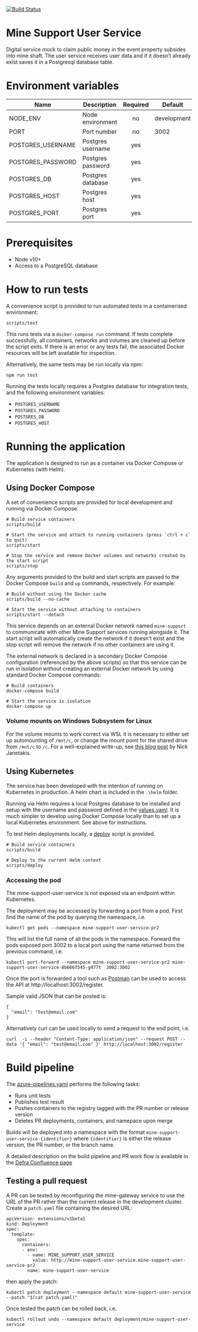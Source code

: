 [![Build Status](https://defradev.visualstudio.com/DEFRA_FutureFarming/_apis/build/status/DEFRA.mine-support-user-service?branchName=master)](https://defradev.visualstudio.com/DEFRA_FutureFarming/_build/latest?definitionId=594&branchName=master)

# Mine Support User Service

Digital service mock to claim public money in the event property subsides into mine shaft.  The user service receives user data and if it doesn’t already exist saves it in a Postgresql database table.

# Environment variables

| Name              | Description       | Required | Default     | Valid                     | Notes |
|-------------------|-------------------|:--------:|-------------|---------------------------|-------|
| NODE_ENV          | Node environment  | no       | development |development,test,production|       |
| PORT              | Port number       | no       | 3002        |                           |       |
| POSTGRES_USERNAME | Postgres username | yes      |             |                           |       |
| POSTGRES_PASSWORD | Postgres password | yes      |             |                           |       |
| POSTGRES_DB       | Postgres database | yes      |             |                           |       |
| POSTGRES_HOST     | Postgres host     | yes      |             |                           |       |
| POSTGRES_PORT     | Postgres port     | yes      |             |                           |       |

# Prerequisites

- Node v10+
- Access to a PostgreSQL database

# How to run tests

A convenience script is provided to run automated tests in a containerised environment:

```
scripts/test
```

This runs tests via a `docker-compose run` command. If tests complete successfully, all containers, networks and volumes are cleaned up before the script exits. If there is an error or any tests fail, the associated Docker resources will be left available for inspection.

Alternatively, the same tests may be run locally via npm:

```
npm run test
```

Running the tests locally requires a Postgres database for integration tests, and the following environment variables:

- `POSTGRES_USERNAME`
- `POSTGRES_PASSWORD`
- `POSTGRES_DB`
- `POSTGRES_HOST`

# Running the application

The application is designed to run as a container via Docker Compose or Kubernetes (with Helm).

## Using Docker Compose

A set of convenience scripts are provided for local development and running via Docker Compose.

```
# Build service containers
scripts/build

# Start the service and attach to running containers (press `ctrl + c` to quit)
scripts/start

# Stop the service and remove Docker volumes and networks created by the start script
scripts/stop
```

Any arguments provided to the build and start scripts are passed to the Docker Compose `build` and `up` commands, respectively. For example:

```
# Build without using the Docker cache
scripts/build --no-cache

# Start the service without attaching to containers
scripts/start --detach
```

This service depends on an external Docker network named `mine-support` to communicate with other Mine Support services running alongside it. The start script will automatically create the network if it doesn't exist and the stop script will remove the network if no other containers are using it.

The external network is declared in a secondary Docker Compose configuration (referenced by the above scripts) so that this service can be run in isolation without creating an external Docker network by using standard Docker Compose commands:

```
# Build containers
docker-compose build

# Start the service is isolation
docker-compose up
```

### Volume mounts on Windows Subsystem for Linux

For the volume mounts to work correct via WSL it is necessary to either set up automounting of `/mnt/c`, or change the mount point for the shared drive from `/mnt/c` to `/c`. For a well-explained write-up, see [this blog post](https://nickjanetakis.com/blog/setting-up-docker-for-windows-and-wsl-to-work-flawlessly) by Nick Janetakis.

## Using Kubernetes

The service has been developed with the intention of running on Kubernetes in production.  A helm chart is included in the `.\helm` folder.

Running via Helm requires a local Postgres database to be installed and setup with the username and password defined in the [values.yaml](./helm/values.yaml). It is much simpler to develop using Docker Compose locally than to set up a local Kubernetes environment. See above for instructions.

To test Helm deployments locally, a [deploy](./deploy) script is provided.

```
# Build service containers
scripts/build

# Deploy to the current Helm context
scripts/deploy
```

### Accessing the pod

The mine-support-user-service is not exposed via an endpoint within Kubernetes.

The deployment may be accessed by forwarding a port from a pod.
First find the name of the pod by querying the namespace, i.e.

`kubectl get pods --namespace mine-support-user-service-pr2`

This will list the full name of all the pods in the namespace. Forward the pods exposed port 3002
to a local port using the name returned from the previous command, i.e.

`kubectl port-forward --namespace mine-support-user-service-pr2 mine-support-user-service-8b666f545-g477t  3002:3002`

Once the port is forwarded a tool such as [Postman](https://www.getpostman.com/) can be used to access the API at http://localhost:3002/register.

Sample valid JSON that can be posted is:

```
{
  "email": "test@email.com"
}
```

Alternatively curl can be used locally to send a request to the end point, i.e.

```
curl  -i --header "Content-Type: application/json" --request POST --data '{ "email": "test@email.com" }' http://localhost:3002/register
```

# Build pipeline

The [azure-pipelines.yaml](azure-pipelines.yaml) performs the following tasks:
- Runs unit tests
- Publishes test result
- Pushes containers to the registry tagged with the PR number or release version
- Deletes PR deployments, containers, and namepace upon merge

Builds will be deployed into a namespace with the format `mine-support-user-service-{identifier}` where `{identifier}` is either the release version, the PR number, or the branch name.

A detailed description on the build pipeline and PR work flow is available in the [Defra Confluence page](https://eaflood.atlassian.net/wiki/spaces/FFCPD/pages/1281359920/Build+Pipeline+and+PR+Workflow)

## Testing a pull request

A PR can be tested by reconfiguring the mine-gateway service to use the URL of the PR rather than the current release in the development cluster. Create a `patch.yaml` file containing the desired URL:

```
apiVersion: extensions/v1beta1
kind: Deployment
spec:
  template:
    spec:
      containers:
      - env:
        - name: MINE_SUPPORT_USER_SERVICE
          value: http://mine-support-user-service.mine-support-user-service-pr2
        name: mine-support-user-service
```

then apply the patch:

`kubectl patch deployment --namespace default mine-support-user-service --patch "$(cat patch.yaml)"`

Once tested the patch can be rolled back, i.e.

`kubectl rollout undo --namespace default deployment/mine-support-user-service`

